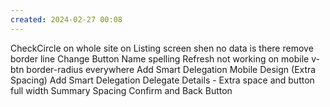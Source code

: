 ```yaml
---
created: 2024-02-27 00:08
---
```

CheckCircle on whole site
on Listing screen shen no data is there remove border line
Change Button Name spelling
Refresh not working on mobile
v-btn border-radius everywhere
Add Smart Delegation Mobile Design (Extra Spacing)
Add Smart Delegation Delegate Details - Extra space and button full width
Summary Spacing 
Confirm and Back Button

